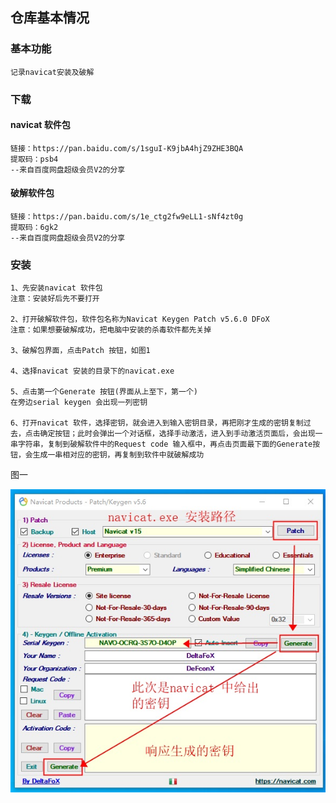 ## 仓库基本情况

### **基本功能**

```
记录navicat安装及破解
```



### 下载

#### navicat 软件包

```
链接：https://pan.baidu.com/s/1sguI-K9jbA4hjZ9ZHE3BQA 
提取码：psb4 
--来自百度网盘超级会员V2的分享
```

#### 破解软件包

```
链接：https://pan.baidu.com/s/1e_ctg2fw9eLL1-sNf4zt0g 
提取码：6gk2 
--来自百度网盘超级会员V2的分享
```

### 安装

```
1、先安装navicat 软件包
注意：安装好后先不要打开

2、打开破解软件包，软件包名称为Navicat Keygen Patch v5.6.0 DFoX
注意：如果想要破解成功，把电脑中安装的杀毒软件都先关掉

3、破解包界面，点击Patch 按钮，如图1

4、选择navicat 安装的目录下的navicat.exe

5、点击第一个Generate 按钮(界面从上至下，第一个)
在旁边serial keygen 会出现一列密钥

6、打开navicat 软件，选择密钥，就会进入到输入密钥目录，再把刚才生成的密钥复制过去，点击确定按钮；此时会弹出一个对话框，选择手动激活，进入到手动激活页面后，会出现一串字符串，复制到破解软件中的Request code 输入框中，再点击页面最下面的Generate按钮，会生成一串相对应的密钥，再复制到软件中就破解成功
```



图一

![图一.jpg](./软件安装/img/图一.jpg)

